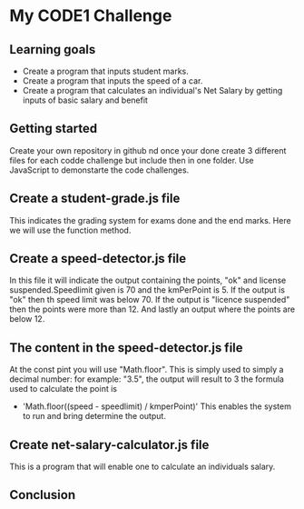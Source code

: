 # My CODE1 Challenge

## Learning goals

- Create a program that inputs student marks.
- Create a program that inputs  the speed of a car.
- Create a program that calculates an individual's Net Salary by getting inputs of basic salary and benefit

## Getting started
Create your own repository in github nd once your done create 3 different files for each codde challenge but include then in one folder. Use JavaScript to demonstarte the code challenges.

## Create a student-grade.js file
This indicates the grading system for exams done and the end marks. Here we will use the function method.


## Create a speed-detector.js file
In this file it will indicate the output containing the points, "ok" and license suspended.Speedlimit given is 70 and the kmPerPoint is 5.
If the output is "ok" then th speed limit was below 70.
If the output is "licence suspended" then the points were more than 12.
And lastly an output where the points are  below  12.

## The content in the speed-detector.js file
At the const pint you will use "Math.floor". This is simply used to simply a decimal number:
for example: "3.5", the output will result to 3
the formula used to calculate the point is
   - 'Math.floor((speed - speedlimit) / kmperPoint)'
This enables the system to run and bring determine the output.

## Create net-salary-calculator.js file
This is a program that will enable one to calculate an individuals salary.

## Conclusion





